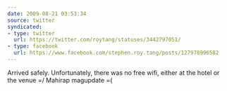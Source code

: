 ```yaml
---
date: 2009-08-21 03:53:34
source: twitter
syndicated:
- type: twitter
  url: https://twitter.com/roytang/statuses/3442797051/
- type: facebook
  url: https://www.facebook.com/stephen.roy.tang/posts/127978996582
---
```


Arrived safely. Unfortunately, there was no free wifi, either at the hotel or the venue =/ Mahirap magupdate =(